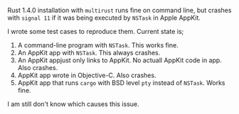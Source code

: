 
Rust 1.4.0 installation with `multirust` runs fine on command line,
but crashes with `signal 11` if it was being executed by `NSTask` in Apple AppKit.

I wrote some test cases to reproduce them.
Current state is;

1. A command-line program with `NSTask`. This works fine.
2. An AppKit app with `NSTask`. This always crashes.
3. An AppKit appjust only links to AppKit. No actuall AppKit code in app.
   Also crashes.
4. AppKit app wrote in Objective-C. Also crashes.
5. AppKit app that runs `cargo` with BSD level `pty` instead of `NSTask`. Works fine.

I am still don't know which causes this issue.

